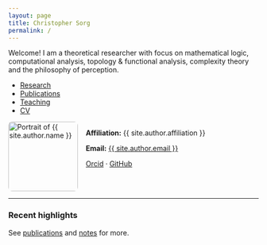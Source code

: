 ```yaml
---
layout: page
title: Christopher Sorg
permalink: /
---
```

<div class="lead">
<p>Welcome!
I am a theoretical researcher with focus on mathematical logic, computational analysis, topology & functional analysis, complexity theory and the philosophy of perception.</p>
</div>

- [Research](research/)
- [Publications](publications/)
- [Teaching](teaching/)
- [CV](cv/)

<div style="display:flex; gap:1rem; align-items:flex-start; flex-wrap:wrap;">
  <img src="{{ '/assets/IMG_3274.jpg' | relative_url }}" alt="Portrait of {{ site.author.name }}" width="140" height="140" style="border-radius:.5rem; border:1px solid var(--border); object-fit:cover;">
  <div>
    <p><strong>Affiliation:</strong> {{ site.author.affiliation }}</p>
    <p><strong>Email:</strong> <a href="mailto:{{ site.author.email }}">{{ site.author.email }}</a></p>
    <p>
      <a href="{{ site.author.orcid }}">Orcid</a> ·
      <a href="{{ site.author.github }}">GitHub</a>
    </p>
  </div>
</div>

<hr>

### Recent highlights

See <a href="{{ '/publications/' | relative_url }}">publications</a> and <a href="{{ '/notes/' | relative_url }}">notes</a> for more.
